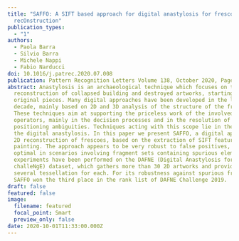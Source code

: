 ```yaml
---
title: "SAFFO: A SIFT based approach for digital anastylosis for fresco
  recOnstruction"
publication_types:
  - "1"
authors:
  - Paola Barra
  - Silvio Barra
  - Michele Nappi
  - Fabio Narducci
doi: 10.1016/j.patrec.2020.07.008
publication: Pattern Recognition Letters Volume 138, October 2020, Pages 123-129
abstract: Anastylosis is an archaeological technique which focuses on the
  reconstruction of collapsed building and destroyed artworks, starting from the
  original pieces. Many digital approaches have been developed in the last
  decade, mainly based on 2D and 3D analysis of the structure of the fragments.
  These techniques aim at supporting the priceless work of the involved
  operators, mainly in the decision processes and in the resolution of
  positioning ambiguities. Techniques acting with this scope lie in the field of
  the digital anastylosis. In this paper we present SAFFO, a digital approach to
  2D reconstruction of frescoes, based on the extraction of SIFT features from a
  painting. The approach appears to be very robust to false positives, resulting
  optimal in scenarios involving fragment sets containing spurious elements. The
  experiments have been performed on the DAFNE (Digital Anastylosis for Fresco
  challeNgE) dataset, which gathers more than 30 2D artworks and provides
  several tessellation for each. For its robustness against spurious fragments,
  SAFFO won the third place in the rank list of DAFNE Challenge 2019.
draft: false
featured: false
image:
  filename: featured
  focal_point: Smart
  preview_only: false
date: 2020-10-01T11:33:00.000Z
---
```

